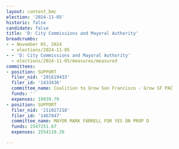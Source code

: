 ```yaml
---
layout: contest_bmc
election: '2024-11-05'
historic: false
candidate: false
title: 'D: City Commissions and Mayoral Authority'
breadcrumbs:
- - November 05, 2024
  - elections/2024-11-05
- - 'D: City Commissions and Mayoral Authority'
  - elections/2024-11-05/measures/measured
committees:
- position: SUPPORT
  filer_nid: '201619433'
  filer_id: '1433436'
  committee_name: Coalition to Grow San Francisco - Grow SF PAC
  funds: ''
  expenses: 19939.79
- position: SUPPORT
  filer_nid: '211027210'
  filer_id: '1467847'
  committee_name: MAYOR MARK FARRELL FOR YES ON PROP D
  funds: 2547251.67
  expenses: 2554110.26

---
```


